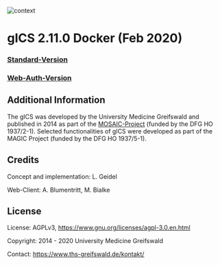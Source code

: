
![context](https://user-images.githubusercontent.com/12081369/49164555-a27e5180-f32f-11e8-8725-7b97e35134b5.png)

# gICS 2.11.0 Docker (Feb 2020)

### [Standard-Version](https://github.com/mosaic-hgw/gICS/tree/master/docker/standard)

### [Web-Auth-Version](https://github.com/mosaic-hgw/gICS/tree/master/docker/web-auth)

## Additional Information

The gICS was developed by the University Medicine Greifswald  and published in 2014 as part of the [MOSAIC-Project](https://ths-greifswald.de/mosaic "")  (funded by the DFG HO 1937/2-1). Selected functionalities of gICS were developed as part of the MAGIC Project (funded by the DFG HO 1937/5-1).

## Credits
Concept and implementation: L. Geidel

Web-Client: A. Blumentritt, M. Bialke

## License
License: AGPLv3, https://www.gnu.org/licenses/agpl-3.0.en.html

Copyright: 2014 - 2020 University Medicine Greifswald

Contact: https://www.ths-greifswald.de/kontakt/

